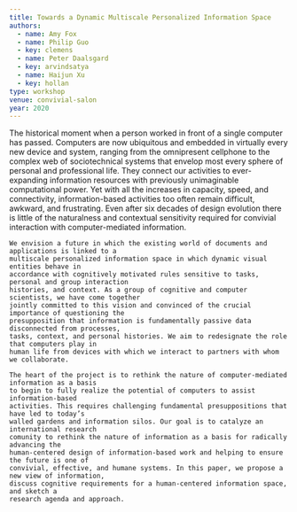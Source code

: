 ```yaml
---
title: Towards a Dynamic Multiscale Personalized Information Space
authors:
  - name: Amy Fox
  - name: Philip Guo
  - key: clemens
  - name: Peter Daalsgard
  - key: arvindsatya
  - name: Haijun Xu
  - key: hollan
type: workshop
venue: convivial-salon
year: 2020
---
```

The historical moment when a person worked in front of a single computer has passed. Computers
    are now ubiquitous and embedded in virtually every new device and system, ranging from the
    omnipresent cellphone to the complex web of sociotechnical systems that envelop most every
    sphere of personal and professional life. They connect our activities to ever-expanding
    information resources with previously unimaginable computational power. Yet with all the
    increases in capacity, speed, and connectivity, information-based activities too often remain
    difficult, awkward, and frustrating. Even after six decades of design evolution there is
    little of the naturalness and contextual sensitivity required for convivial interaction with
    computer-mediated information.
    
    We envision a future in which the existing world of documents and applications is linked to a
    multiscale personalized information space in which dynamic visual entities behave in
    accordance with cognitively motivated rules sensitive to tasks, personal and group interaction
    histories, and context. As a group of cognitive and computer scientists, we have come together
    jointly committed to this vision and convinced of the crucial importance of questioning the
    presupposition that information is fundamentally passive data disconnected from processes,
    tasks, context, and personal histories. We aim to redesignate the role that computers play in
    human life from devices with which we interact to partners with whom we collaborate.
   
    The heart of the project is to rethink the nature of computer-mediated information as a basis
    to begin to fully realize the potential of computers to assist information-based
    activities. This requires challenging fundamental presuppositions that have led to today’s
    walled gardens and information silos. Our goal is to catalyze an international research
    comunity to rethink the nature of information as a basis for radically advancing the
    human-centered design of information-based work and helping to ensure the future is one of
    convivial, effective, and humane systems. In this paper, we propose a new view of information,
    discuss cognitive requirements for a human-centered information space, and sketch a
    research agenda and approach.